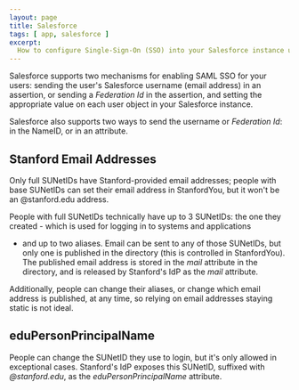 ```yaml
---
layout: page
title: Salesforce
tags: [ app, salesforce ]
excerpt:
  How to configure Single-Sign-On (SSO) into your Salesforce instance using SAML
---
```


Salesforce supports two mechanisms for enabling SAML SSO for your
users: sending the user's Salesforce username (email address) in an
assertion, or sending a _Federation Id_ in the assertion, and setting
the appropriate value on each user object in your Salesforce instance.

Salesforce also supports two ways to send the username or _Federation
Id_: in the NameID, or in an attribute.

## Stanford Email Addresses

Only full SUNetIDs have Stanford-provided email addresses; people with
base SUNetIDs can set their email address in StanfordYou, but it won't
be an @stanford.edu address.

People with full SUNetIDs technically have up to 3 SUNetIDs: the one
they created - which is used for logging in to systems and applications
- and up to two aliases. Email can be sent to any of those SUNetIDs,
but only one is published in the directory (this is controlled in
StanfordYou). The published email address is stored in the _mail_
attribute in the directory, and is released by Stanford's IdP as the
_mail_ attribute.

Additionally, people can change their aliases, or change
which email address is published, at any time, so relying on email
addresses staying static is not ideal.

## eduPersonPrincipalName

People can change the SUNetID they use to login, but it's only allowed
in exceptional cases. Stanford's IdP exposes this SUNetID, suffixed
with _@stanford.edu_, as the _eduPersonPrincipalName_ attribute.


